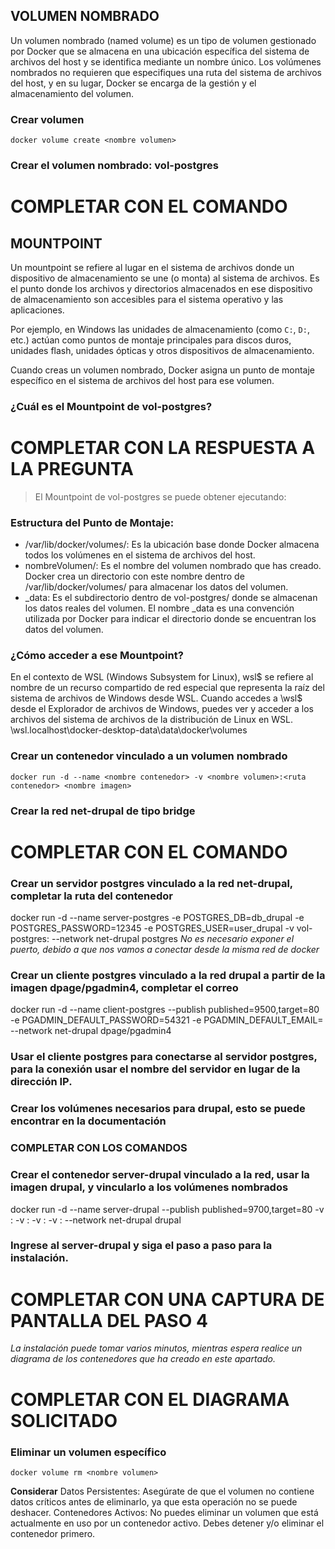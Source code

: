 ## VOLUMEN NOMBRADO
Un volumen nombrado (named volume) es un tipo de volumen gestionado por Docker que se almacena en una ubicación específica del sistema de archivos del host y se identifica mediante un nombre único. Los volúmenes nombrados no requieren que especifiques una ruta del sistema de archivos del host, y en su lugar, Docker se encarga de la gestión y el almacenamiento del volumen.


### Crear volumen
```
docker volume create <nombre volumen>
```

### Crear el volumen nombrado: vol-postgres
# COMPLETAR CON EL COMANDO

## MOUNTPOINT
Un mountpoint se refiere al lugar en el sistema de archivos donde un dispositivo de almacenamiento se une (o monta) al sistema de archivos. Es el punto donde los archivos y directorios almacenados en ese dispositivo de almacenamiento son accesibles para el sistema operativo y las aplicaciones.

Por ejemplo, en Windows las unidades de almacenamiento (como `C:`, `D:`, etc.) actúan como puntos de montaje principales para discos duros, unidades flash, unidades ópticas y otros dispositivos de almacenamiento.

Cuando creas un volumen nombrado, Docker asigna un punto de montaje específico en el sistema de archivos del host para ese volumen.

### ¿Cuál es el Mountpoint de vol-postgres?
# COMPLETAR CON LA RESPUESTA A LA PREGUNTA
>El Mountpoint de vol-postgres se puede obtener ejecutando:
### Estructura del Punto de Montaje:
- /var/lib/docker/volumes/: Es la ubicación base donde Docker almacena todos los volúmenes en el sistema de archivos del host.
- nombreVolumen/: Es el nombre del volumen nombrado que has creado. Docker crea un directorio con este nombre dentro de /var/lib/docker/volumes/ para almacenar los datos del volumen.
- _data: Es el subdirectorio dentro de vol-postgres/ donde se almacenan los datos reales del volumen. El nombre _data es una convención utilizada por Docker para indicar el directorio donde se encuentran los datos del volumen.

### ¿Cómo acceder a ese Mountpoint?
En el contexto de WSL (Windows Subsystem for Linux), wsl$ se refiere al nombre de un recurso compartido de red especial que representa la raíz del sistema de archivos de Windows desde WSL. Cuando accedes a \\wsl$ desde el Explorador de archivos de Windows, puedes ver y acceder a los archivos del sistema de archivos de la distribución de Linux en WSL.
\\wsl.localhost\docker-desktop-data\data\docker\volumes

### Crear un contenedor vinculado a un volumen nombrado
```
docker run -d --name <nombre contenedor> -v <nombre volumen>:<ruta contenedor> <nombre imagen>
```

### Crear la red net-drupal de tipo bridge
# COMPLETAR CON EL COMANDO

### Crear un servidor postgres vinculado a la red net-drupal, completar la ruta del contenedor
docker run -d --name server-postgres -e POSTGRES_DB=db_drupal -e POSTGRES_PASSWORD=12345 -e POSTGRES_USER=user_drupal -v vol-postgres:<ruta contenedor> --network net-drupal postgres
_No es necesario exponer el puerto, debido a que nos vamos a conectar desde la misma red de docker_

### Crear un cliente postgres vinculado a la red drupal a partir de la imagen dpage/pgadmin4, completar el correo
docker run -d --name client-postgres --publish published=9500,target=80 -e PGADMIN_DEFAULT_PASSWORD=54321 -e PGADMIN_DEFAULT_EMAIL=<correo> --network net-drupal dpage/pgadmin4

### Usar el cliente postgres para conectarse al servidor postgres, para la conexión usar el nombre del servidor en lugar de la dirección IP.

### Crear los volúmenes necesarios para drupal, esto se puede encontrar en la documentación
### COMPLETAR CON LOS COMANDOS

### Crear el contenedor server-drupal vinculado a la red, usar la imagen drupal, y vincularlo a los volúmenes nombrados
docker run -d --name server-drupal --publish published=9700,target=80 -v <nombre volumen>:<ruta contenedor> -v <nombre volumen>:<ruta contenedor> -v <nombre volumen>:<ruta contenedor> -v <nombre volumen>:<ruta contenedor> --network net-drupal drupal

### Ingrese al server-drupal y siga el paso a paso para la instalación.
# COMPLETAR CON UNA CAPTURA DE PANTALLA DEL PASO 4

_La instalación puede tomar varios minutos, mientras espera realice un diagrama de los contenedores que ha creado en este apartado._

# COMPLETAR CON EL DIAGRAMA SOLICITADO

### Eliminar un volumen específico
```
docker volume rm <nombre volumen>
```
**Considerar**
Datos Persistentes: Asegúrate de que el volumen no contiene datos críticos antes de eliminarlo, ya que esta operación no se puede deshacer.
Contenedores Activos: No puedes eliminar un volumen que está actualmente en uso por un contenedor activo. Debes detener y/o eliminar el contenedor primero.
